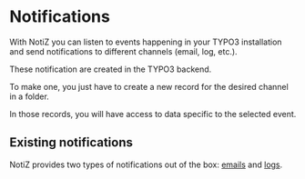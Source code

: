 # Notifications

With NotiZ you can listen to events happening in your TYPO3 installation and
send notifications to different channels (email, log, etc.).

These notification are created in the TYPO3 backend.

To make one, you just have to create a new record for the desired channel in
a folder.

In those records, you will have access to data specific to the selected event.

## Existing notifications

NotiZ provides two types of notifications out of the box: [emails][email-notification] and [logs][log-notification].

[email-notification]: Email-notification.md
[log-notification]: Log-notification.md
